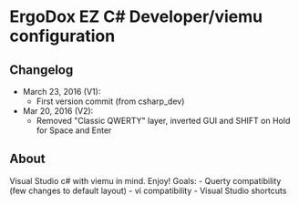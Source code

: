 # ErgoDox EZ C# Developer/viemu configuration

## Changelog

* March 23, 2016 (V1): 
  * First version commit (from csharp_dev)
* Mar 20, 2016 (V2):
  * Removed "Classic QWERTY" layer, inverted GUI and SHIFT on Hold for Space and Enter

## About
Visual Studio c# with viemu in mind. Enjoy!
Goals:
	- Querty compatibility (few changes to default layout)
	- vi compatibility
	- Visual Studio shortcuts

